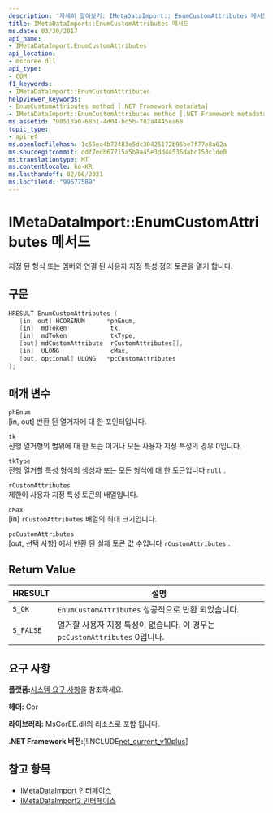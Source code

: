 ```yaml
---
description: '자세히 알아보기: IMetaDataImport:: EnumCustomAttributes 메서드'
title: IMetaDataImport::EnumCustomAttributes 메서드
ms.date: 03/30/2017
api_name:
- IMetaDataImport.EnumCustomAttributes
api_location:
- mscoree.dll
api_type:
- COM
f1_keywords:
- IMetaDataImport::EnumCustomAttributes
helpviewer_keywords:
- EnumCustomAttributes method [.NET Framework metadata]
- IMetaDataImport::EnumCustomAttributes method [.NET Framework metadata]
ms.assetid: 798513a0-68b1-4d04-bc5b-782a4445ea68
topic_type:
- apiref
ms.openlocfilehash: 1c55ea4b72483e5dc30425172b95be7f77e8a62a
ms.sourcegitcommit: ddf7edb67715a5b9a45e3dd44536dabc153c1de0
ms.translationtype: MT
ms.contentlocale: ko-KR
ms.lasthandoff: 02/06/2021
ms.locfileid: "99677589"
---
```

# <a name="imetadataimportenumcustomattributes-method"></a>IMetaDataImport::EnumCustomAttributes 메서드

지정 된 형식 또는 멤버와 연결 된 사용자 지정 특성 정의 토큰을 열거 합니다.  
  
## <a name="syntax"></a>구문  
  
```cpp  
HRESULT EnumCustomAttributes (
   [in, out] HCORENUM      *phEnum,  
   [in]  mdToken            tk,
   [in]  mdToken            tkType,
   [out] mdCustomAttribute  rCustomAttributes[],
   [in]  ULONG              cMax,  
   [out, optional] ULONG   *pcCustomAttributes  
);  
```  
  
## <a name="parameters"></a>매개 변수  

 `phEnum`  
 [in, out] 반환 된 열거자에 대 한 포인터입니다.  
  
 `tk`  
 진행 열거형의 범위에 대 한 토큰 이거나 모든 사용자 지정 특성의 경우 0입니다.  
  
 `tkType`  
 진행 열거할 특성 형식의 생성자 또는 모든 형식에 대 한 토큰입니다 `null` .  
  
 `rCustomAttributes`  
 제한이 사용자 지정 특성 토큰의 배열입니다.  
  
 `cMax`  
 [in] `rCustomAttributes` 배열의 최대 크기입니다.  
  
 `pcCustomAttributes`  
 [out, 선택 사항] 에서 반환 된 실제 토큰 값 수입니다 `rCustomAttributes` .  
  
## <a name="return-value"></a>Return Value  
  
|HRESULT|설명|  
|-------------|-----------------|  
|`S_OK`|`EnumCustomAttributes` 성공적으로 반환 되었습니다.|  
|`S_FALSE`|열거할 사용자 지정 특성이 없습니다. 이 경우는 `pcCustomAttributes` 0입니다.|  
  
## <a name="requirements"></a>요구 사항  

 **플랫폼:**[시스템 요구 사항](../../get-started/system-requirements.md)을 참조하세요.  
  
 **헤더:** Cor  
  
 **라이브러리:** MsCorEE.dll의 리소스로 포함 됩니다.  
  
 **.NET Framework 버전:**[!INCLUDE[net_current_v10plus](../../../../includes/net-current-v10plus-md.md)]  
  
## <a name="see-also"></a>참고 항목

- [IMetaDataImport 인터페이스](imetadataimport-interface.md)
- [IMetaDataImport2 인터페이스](imetadataimport2-interface.md)
